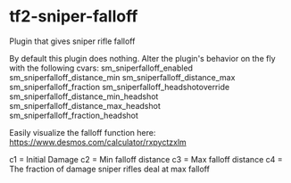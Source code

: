 # tf2-sniper-falloff
Plugin that gives sniper rifle falloff

By default this plugin does nothing. Alter the plugin's behavior on the fly with the following cvars:
sm_sniperfalloff_enabled
sm_sniperfalloff_distance_min
sm_sniperfalloff_distance_max
sm_sniperfalloff_fraction
sm_sniperfalloff_headshotoverride
sm_sniperfalloff_distance_min_headshot
sm_sniperfalloff_distance_max_headshot
sm_sniperfalloff_fraction_headshot

Easily visualize the falloff function here: https://www.desmos.com/calculator/rxpyctzxlm

c1 = Initial Damage
c2 = Min falloff distance
c3 = Max falloff distance
c4 = The fraction of damage sniper rifles deal at max falloff